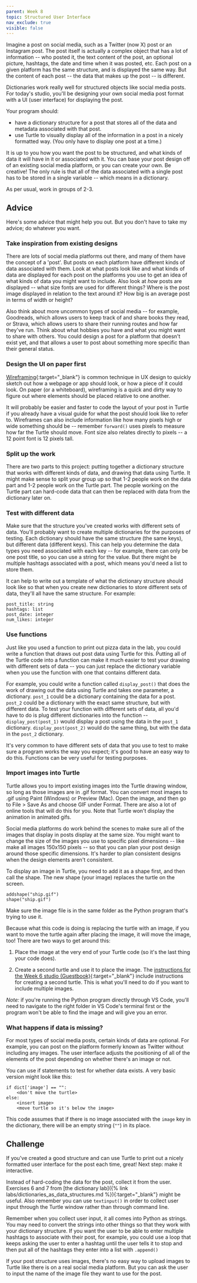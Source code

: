 ```yaml
---
parent: Week 8
topic: Structured User Interface
nav_exclude: true
visible: false
---
```


Imagine a post on social media, such as a Twitter (now X) post or an Instagram post. The post itself is actually a complex object that has a lot of information -- who posted it, the text content of the post, an optional picture, hashtags, the date and time when it was posted, etc. Each post on a given platform has the same structure, and is displayed the same way. But the content of each post -- the data that makes up the post -- is different.

Dictionaries work really well for structured objects like social media posts. For today's studio, you'll be designing your own social media post format with a UI (user interface) for displaying the post.

Your program should:
* have a dictionary structure for a post that stores all of the data and metadata associated with that post. 
* use Turtle to visually display all of the information in a post in a nicely formatted way. (You only have to display one post at a time.)

It is up to you how you want the post to be structured, and what kinds of data it will have in it or associated with it. You can base your post design off of an existing social media platform, or you can create your own. Be creative! The only rule is that all of the data associated with a single post has to be stored in a single variable -- which means in a dictionary.

As per usual, work in groups of 2-3.

## Advice

Here's some advice that might help you out. But you don't have to take my advice; do whatever you want. 

### Take inspiration from existing designs

There are lots of social media platforms out there, and many of them have the concept of a 'post'. But posts on each platform have different kinds of data associated with them. Look at what posts look like and what kinds of data are displayed for each post on the platforms you use to get an idea of what kinds of data you might want to include. Also look at *how* posts are displayed -- what size fonts are used for different things? Where is the post image displayed in relation to the text around it? How big is an average post in terms of width or height?

Also think about more uncommon types of social media -- for example, Goodreads, which allows users to keep track of and share books they read, or Strava, which allows users to share their running routes and how far they've run. Think about what hobbies you have and what you might want to share with others. You could design a post for a platform that doesn't exist yet, and that allows a user to post about something more specific than their general status.

### Design the UI on paper first

[Wireframing](https://www.interaction-design.org/literature/topics/wireframing){:target="_blank"} is common technique in UX design to quickly sketch out how a webpage or app should look, or how a piece of it could look. On paper (or a whiteboard), wireframing is a quick and dirty way to figure out where elements should be placed relative to one another. 

It will probably be easier and faster to code the layout of your post in Turtle if you already have a visual guide for what the post should look like to refer to. Wireframes can also include information like how many pixels high or wide something should be -- remember `forward()` uses pixels to measure how far the Turtle should move. Font size also relates directly to pixels -- a 12 point font is 12 pixels tall.

### Split up the work

There are two parts to this project: putting together a dictionary structure that works with different kinds of data, and drawing that data using Turtle. It might make sense to split your group up so that 1-2 people work on the data part and 1-2 people work on the Turtle part. The people working on the Turtle part can hard-code data that can then be replaced with data from the dictionary later on.

### Test with different data

Make sure that the structure you've created works with different sets of data. You'll probably want to create multiple dictionaries for the purposes of testing. Each dictionary should have the same structure (the same keys), but different data (different keys). This can help you determine the data types you need associated with each key -- for example, there can only be one post title, so you can use a string for the value. But there might be multiple hashtags associated with a post, which means you'd need a list to store them.

It can help to write out a template of what the dictionary structure should look like so that when you create new dictionaries to store different sets of data, they'll all have the same structure. For example:

```
post_title: string
hashtags: list
post_date: integer
num_likes: integer
```

### Use functions

Just like you used a function to print out pizza data in the lab, you could write a function that draws out post data using Turtle for this. Putting all of the Turtle code into a function can make it much easier to test your drawing with different sets of data -- you can just replace the dictionary variable when you use the function with one that contains different data.

For example, you could write a function called `display_post()` that does the work of drawing out the data using Turtle and takes one parameter, a dictionary. `post_1` could be a dictionary containing the data for a post. `post_2` could be a dictionary with the exact same structure, but with different data. To test your function with different sets of data, all you'd have to do is plug different dictionaries into the function -- `display_post(post_1)` would display a post using the data in the `post_1` dictionary. `display_post(post_2)` would do the same thing, but with the data in the `post_2` dictionary. 

It's very common to have different sets of data that you use to test to make sure a program works the way you expect; it's good to have an easy way to do this. Functions can be very useful for testing purposes.

### Import images into Turtle

Turtle allows you to import existing images into the Turtle drawing window, so long as those images are in .gif format. You can convert most images to .gif using Paint (Windows) or Preview (Mac). Open the image, and then go to File > Save As and choose GIF under Format. There are also a lot of online tools that will do this for you. Note that Turtle won't display the animation in animated gifs.

Social media platforms do work behind the scenes to make sure all of the images that display in posts display at the same size. You might want to change the size of the images you use to specific pixel dimensions -- like make all images 150x150 pixels -- so that you can plan your post design around those specific dimensions. It's harder to plan consistent designs when the design elements aren't consistent.

To display an image in Turtle, you need to add it as a shape first, and then call the shape. The new shape (your image) replaces the turtle on the screen.

```
addshape("ship.gif")
shape("ship.gif")
```

Make sure the image file is in the same folder as the Python program that's trying to use it. 

Because what this code is doing is replacing the turtle with an image, if you want to move the turtle again after placing the image, it will move the image, too! There are two ways to get around this:

1. Place the image at the very end of your Turtle code (so it's the last thing your code does).

2. Create a second turtle and use it to place the image. The [instructions for the Week 6 studio (Guestbook)](http://localhost:4000/studios/guestbook.html){:target="_blank"} include instructions for creating a second turtle. This is what you'll need to do if you want to include multiple images.

*Note:* if you're running the Python program directly through VS Code, you'll need to navigate to the right folder in VS Code's terminal first or the program won't be able to find the image and will give you an error.

### What happens if data is missing?

For most types of social media posts, certain kinds of data are optional. For example, you can post on the platform formerly known as Twitter without including any images. The user interface adjusts the positioning of all of the elements of the post depending on whether there's an image or not. 

You can use if statements to test for whether data exists. A very basic version might look like this:

```
if dict['image'] == "":
    <don't move the turtle>
else:
    <insert image>
    <move turtle so it's below the image>
```

This code assumes that if there is no image associated with the `image` key in the dictionary, there will be an empty string (`""`) in its place.

## Challenge

If you've created a good structure and can use Turtle to print out a nicely formatted user interface for the post each time, great! Next step: make it interactive.

Instead of hard-coding the data for the post, collect it from the user. Exercises 6 and 7 from [the dictionary lab]({% link labs/dictionaries_as_data_structures.md %}){:target="_blank"} might be useful. Also remember you can use `textinput()` in order to collect user input through the Turtle window rather than through command line.

Remember when you collect user input, it all comes into Python as strings. You may need to convert the strings into other things so that they work with your dictionary structure. If you want the user to be able to enter multiple hashtags to associate with their post, for example, you could use a loop that keeps asking the user to enter a hashtag until the user tells it to stop and then put all of the hashtags they enter into a list with `.append()`

If your post structure uses images, there's no easy way to upload images to Turtle like there is on a real social media platform. But you can ask the user to input the name of the image file they want to use for the post.
 